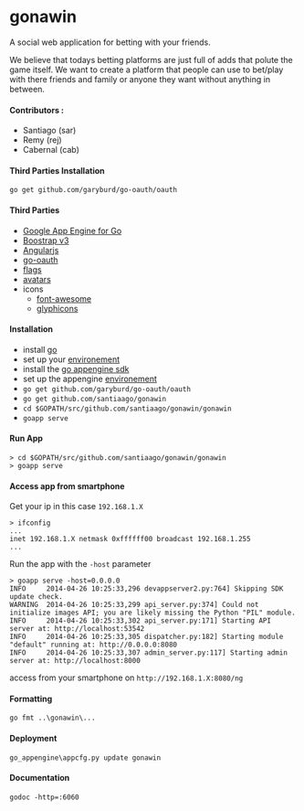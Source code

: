 # gonawin

A social web application for betting with your friends.

We believe that todays betting platforms are just full of adds that polute the game itself.
We want to create a platform that people can use to bet/play with there friends and family or anyone they want without anything in between.


#### Contributors :
* Santiago (sar)
* Remy (rej)
* Cabernal (cab)

#### Third Parties Installation

    go get github.com/garyburd/go-oauth/oauth
    
#### Third Parties
* [Google App Engine for Go](https://developers.google.com/appengine/docs/go/)
* [Boostrap v3](http://getbootstrap.com/)
* [Angularjs](http://angularjs.org/)
* [go-oauth](github.com/garyburd/go-oauth/oauth)
* [flags](https://github.com/lipis/flag-icon-css)
* [avatars](https://github.com/cupcake/sigil)
* icons
  * [font-awesome](http://fortawesome.github.io/Font-Awesome/icons/)
  * [glyphicons](http://glyphicons.com/)
    
#### Installation

* install [go](http://golang.org/doc/install)
* set up your [environement](http://golang.org/doc/code.html)
* install the [go appengine sdk](https://developers.google.com/appengine/downloads)
* set up the appengine [environement](https://developers.google.com/appengine/docs/go/gettingstarted/devenvironment)
*   `go get github.com/garyburd/go-oauth/oauth`
*   `go get github.com/santiaago/gonawin`
*   `cd $GOPATH/src/github.com/santiaago/gonawin/gonawin`
*   `goapp serve`

#### Run App

    > cd $GOPATH/src/github.com/santiaago/gonawin/gonawin
    > goapp serve

#### Access app from smartphone

Get your ip in this case `192.168.1.X`

    > ifconfig
    ...
    inet 192.168.1.X netmask 0xffffff00 broadcast 192.168.1.255
    ...
    
Run the app with the `-host` parameter

    > goapp serve -host=0.0.0.0
    INFO     2014-04-26 10:25:33,296 devappserver2.py:764] Skipping SDK update check.
    WARNING  2014-04-26 10:25:33,299 api_server.py:374] Could not initialize images API; you are likely missing the Python "PIL" module.
    INFO     2014-04-26 10:25:33,302 api_server.py:171] Starting API server at: http://localhost:53542
    INFO     2014-04-26 10:25:33,305 dispatcher.py:182] Starting module "default" running at: http://0.0.0.0:8080
    INFO     2014-04-26 10:25:33,307 admin_server.py:117] Starting admin server at: http://localhost:8000

access from your smartphone on `http://192.168.1.X:8080/ng`
    
#### Formatting

    go fmt ..\gonawin\...

#### Deployment

    go_appengine\appcfg.py update gonawin
    
#### Documentation

    godoc -http=:6060

